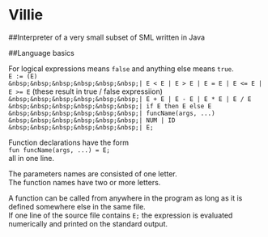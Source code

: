 # Villie
##Interpreter of a very small subset of SML written in Java

##Language basics

For logical expressions means `false` and anything else means `true`. <br />
`E := (E)` <br />
`&nbsp;&nbsp;&nbsp;&nbsp;&nbsp;&nbsp;| E < E | E > E | E = E | E <= E | E >= E` (these result in true / false expressiion) <br />
`&nbsp;&nbsp;&nbsp;&nbsp;&nbsp;&nbsp;| E + E | E - E | E * E | E / E` <br />
`&nbsp;&nbsp;&nbsp;&nbsp;&nbsp;&nbsp;| if E then E else E` <br />
`&nbsp;&nbsp;&nbsp;&nbsp;&nbsp;&nbsp;| funcName(args, ...)` <br />
`&nbsp;&nbsp;&nbsp;&nbsp;&nbsp;&nbsp;| NUM | ID` <br />
`&nbsp;&nbsp;&nbsp;&nbsp;&nbsp;&nbsp;| E;` <br />

Function declarations have the form <br />
`fun funcName(args, ...) = E;` <br />
all in one line. <br />

The parameters names are consisted of one letter. <br />
The function names have two or more letters. <br />

A function can be called from anywhere in the program as long as it is defined somewhere else in the same file. <br />
If one line of the source file contains `E;` the expression is evaluated numerically and printed on the standard output. <br />
